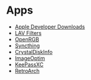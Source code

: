 # Apps

* [Apple Developer Downloads][1]
* [LAV Filters][2]
* [OpenRGB][3]
* [Syncthing][4]
* [CrystalDiskInfo][5]
* [ImageOptim][6]
* [KeePassXC][7]
* [RetroArch][8]

[1]: https://developer.apple.com/download/all/
[2]: https://github.com/Nevcairiel/LAVFilters
[3]: https://gitlab.com/CalcProgrammer1/OpenRGB
[4]: https://syncthing.net/
[5]: https://crystalmark.info/en/software/crystaldiskinfo/
[6]: https://github.com/ImageOptim/ImageOptim
[7]: https://github.com/keepassxreboot/keepassxc
[8]: https://www.libretro.com/
